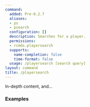 ```yaml
---
command:
  added: Pre-0.2.7
  aliases:
  - ps
  - psearch
  configuration: []
  description: Searches for a player.
  permissions:
  - rcmds.playersearch
  supports:
    name-completion: false
    time-format: false
  usage: /playersearch [search query]
layout: command
title: /playersearch
---
```


In-depth content, and...

### Examples

